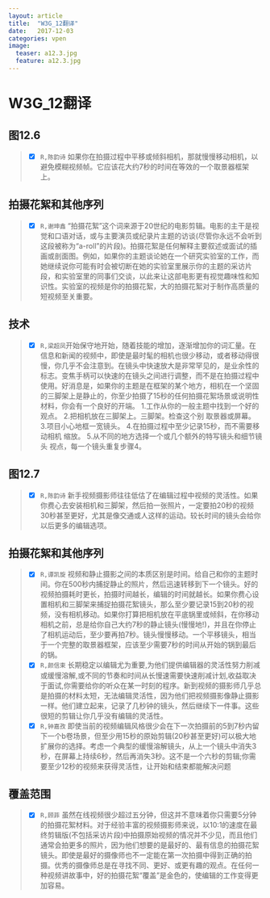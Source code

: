 ```yaml
---
layout: article
title:  "W3G_12翻译"
date:   2017-12-03 
categories: vpen
image:
  teaser: a12.3.jpg
  feature: a12.3.jpg
---
```



# W3G_12翻译










## 图12.6
> - [x] `R,陈韵诗` 如果你在拍摄过程中平移或倾斜相机，那就慢慢移动相机，以避免模糊视频帧。它应该花大约7秒的时间在等效的一个取景器框架上。

## 拍摄花絮和其他序列
> - [x] `R,谢坤鑫` “拍摄花絮”这个词来源于20世纪的电影剪辑。电影的主干是视觉和口语对话，或与主要演员或纪录片主题的访谈(尽管你永远不会听到这段被称为“a-roll”的片段)。拍摄花絮是任何解释主要叙述或面试的插画或剖面图。例如，如果你的主题谈论她在一个研究实验室的工作，而她继续说你可能有时会被切断在她的实验室里展示你的主题的采访片段，和实验室里的同事们交谈，以此来让这部电影更有视觉趣味性和知识性。实验室的视频是你的拍摄花絮，大的拍摄花絮对于制作高质量的短视频至关重要。

## 技术
> - [x] `R,梁超凤`开始保守地开始，随着技能的增加，逐渐增加你的词汇量。在信息和新闻的视频中，即使是最时髦的相机也很少移动，或者移动得很慢，你几乎不会注意到。在镜头中快速放大是非常罕见的，是业余性的标志。变焦手柄可以快速的在镜头之间进行调整，而不是在拍摄过程中使用。好消息是，如果你的主题是在框架的某个地方，相机在一个坚固的三脚架上是静止的，你至少拍摄了15秒的任何拍摄花絮场景或说明性材料，你会有一个良好的开端。 1.工作从你的一般主题中找到一个好的观点。 2.把相机放在三脚架上。三脚架。检查这个别 取景器或屏幕。 3.项目小心地框一宽镜头。 4.在拍摄过程中至少记录15秒，而不需要移动相机 缩放。 5.从不同的地方选择一个或几个额外的特写镜头和细节镜头 视点，每一个镜头重复步骤4。

## 图12.7
> - [x] `R,陈韵诗` 新手视频摄影师往往低估了在编辑过程中视频的灵活性。如果你费心去安装相机和三脚架，然后拍一张照片，一定要拍20秒的视频30秒甚至更好，尤其是像交通或人这样的运动。较长时间的镜头会给你以后更多的编辑选项。

## 拍摄花絮和其他序列
> - [x] `R,谭凯旋` 视频和静止摄影之间的本质区别是时间。给自己和你的主题时间。你在500秒内捕捉静止的照片，然后迅速转移到下一个镜头。好的视频拍摄耗时更长，拍摄时间越长，编辑的时间就越长。如果你费心设置相机和三脚架来捕捉拍摄花絮镜头，那么至少要记录15到20秒的视频，没有相机移动。如果你打算把相机放在平底锅里或倾斜，在你移动相机之前，总是给你自己大约7秒的静止镜头(慢慢地!)，并且在你停止了相机运动后，至少要再拍7秒。镜头慢慢移动。一个平移镜头，相当于一个完整的取景器框架，应该至少需要7秒的时间从开始的锅到最后的锅。
> - [x] `R,颜信束` 长期稳定以编辑尤为重要,为他们提供编辑器的灵活性努力削减或缓慢溶解,或不同的节奏和时间从长慢速需要快速削减计划,收益取决于面试,你需要给你的听众在某一时刻的程序。新到视频的摄影师几乎总是拍摄的材料太短，无法编辑灵活性，因为他们把视频摄影像静止摄影一样。他们建立起来，记录了几秒钟的镜头，然后继续下一件事。这些很短的剪辑让你几乎没有编辑的灵活性。
> - [x] `R,钟嘉孜` 即使当前的视频编辑风格很少会在下一次拍摄前的5到7秒内留下一个b卷场景，但至少用15秒的原始剪辑(20秒甚至更好)可以极大地扩展你的选择。考虑一个典型的缓慢溶解镜头，从上一个镜头中消失3秒，在屏幕上持续6秒，然后再消失3秒。这不是一个六秒的剪辑;你需要至少12秒的视频来获得灵活性，让开始和结束都能解决问题

## 覆盖范围
> - [x] `R,顾菲` 虽然在线视频很少超过五分钟，但这并不意味着你只需要5分钟的拍摄花絮材料。对于经验丰富的视频摄影师来说，以10:1的速度在最终剪辑版(不包括采访片段)中拍摄原始视频的情况并不少见，而且他们通常会拍更多的照片，因为他们想要的是最好的、最有信息的拍摄花絮镜头。即使是最好的摄像师也不一定能在第一次拍摄中得到正确的拍摄。优秀的摄像师总是在寻找不同、更好、或更有趣的观点。在任何一种视频讲故事中，好的拍摄花絮“覆盖”是金色的，使编辑的工作变得更加容易。
